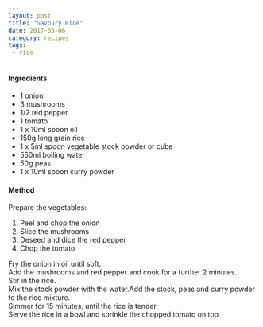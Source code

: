 ```yaml
---
layout: post
title: "Savoury Rice"
date: 2017-05-06
category: recipes
tags:
 - rice 
---
```


#### Ingredients ####

* 1 onion
* 3 mushrooms
* 1/2 red pepper
* 1 tomato
* 1 x 10ml spoon oil
* 150g long grain rice
* 1 x 5ml spoon vegetable stock powder or cube
* 550ml boiling water
* 50g peas
* 1 x 10ml spoon curry powder

#### Method ####

Prepare the vegetables:
1. Peel and chop the onion
2. Slice the mushrooms
3. Deseed and dice the red pepper
4. Chop the tomato

Fry the onion in oil until soft.  
Add the mushrooms and red pepper and cook for a further 2 minutes.  
Stir in the rice.  
Mix the stock powder with the water.Add the stock, peas and curry powder to the rice mixture.  
Simmer for 15 minutes, until the rice is tender.  
Serve the rice in a bowl and sprinkle the chopped tomato on top.  

